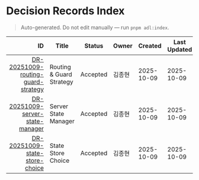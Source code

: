 # Decision Records Index

> Auto-generated. Do not edit manually — run `pnpm adl:index`.

| ID | Title | Status | Owner | Created | Last Updated | Notes |
|---:|-------|--------|-------|---------|--------------|-------|
| [DR-20251009-routing-guard-strategy](decision-logs/DR-20251009-routing-guard-strategy.md) | Routing & Guard Strategy | Accepted | 김종현 | 2025-10-09 | 2025-10-09 |  |
| [DR-20251009-server-state-manager](decision-logs/DR-20251009-server-state-manager.md) | Server State Manager | Accepted | 김종현 | 2025-10-09 | 2025-10-09 |  |
| [DR-20251009-state-store-choice](decision-logs/DR-20251009-state-store-choice.md) | State Store Choice | Accepted | 김종현 | 2025-10-09 | 2025-10-09 |  |
